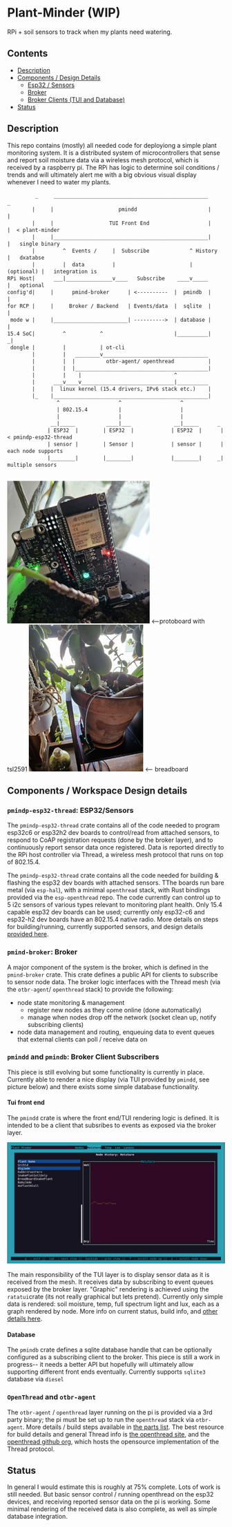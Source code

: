 # Plant-Minder (WIP)

RPi + soil sensors to track when my plants need watering. 

## Contents
- [Description](#description)
- [Components / Design Details](#components--workspace-design-details)
  - [Esp32 / Sensors](#pmindp-esp32-thread-esp32sensors)
  - [Broker](#pmind-broker-broker)
  - [Broker Clients (TUI and Database)](#pmindd-and-pmindb-broker-client-subscribers) 
- [Status](#status)

## Description

This repo contains (mostly) all needed code for deployiong a simple plant monitoring system. It is a distributed system of microcontrollers that sense and report soil moisture data via a wireless mesh protocol, which is received by a raspberry pi. The RPi has logic to determine soil conditions / trends and will ultimately alert me with a big obvious visual display whenever I need to water my plants.

```
         _     __________________________________________________      _
        |     |                     pmindd                       |      |
        |     |                  TUI Front End                   |      |  < plant-minder
        |     |__________________________________________________|      |   single binary 
        |         ^  Events /     |  Subscribe             ^ History    |   dxatabse 
        |         |  data         |                        | (optional) |   integration is
RPi Host|      ___|_______________v____   Subscribe    ____v_____       |   optional
config'd|     |      pmind-broker      | <----------  |  pmindb  |      |
for RCP |     |     Broker / Backend   | Events/data  |  sqlite  |      |
 mode w |     |________________________| ---------->  | database |      |
15.4 SoC|         ^           ^                       |__________|     _|
 dongle |         |           | ot-cli 
        |         |   ________v__________________________________                               
        |         |  |          otbr-agent/ openthread           |  
        |         |  |___________________________________________|
        |         |    |                              ^
        |      ___v____v______________________________|__________           
        |     |  linux kernel (15.4 drivers, IPv6 stack etc.)    |             
        |_    |__________________________________________________|            
                ^                   ^                   ^             
                | 802.15.4          |                   |       
                |                   |                   |                     
              __|_____          ____|___              __|_____      _
             | ESP32  |        | ESP32  |            | ESP32  |      | < pmindp-esp32-thread
             | sensor |        | Sensor |            | sensor |      |  each node supports
             |________|        |________|            |________|     _|   multiple sensors
                                                         
```

<img src="./doc/protoboard_with_light_sensor.jpg" width="330" height="330"> <--protoboard with tsl2591
<img src="./doc/sensor_in_plant2.jpg" width="265" height="340"> <-- breadboard


## Components / Workspace Design details

### `pmindp-esp32-thread`: ESP32/Sensors

The `pmindp-esp32-thread` crate contains all of the code needed to program esp32c6 or esp32h2 dev boards to control/read from attached sensors, to respond to CoAP registration requests (done by the broker layer), and to continuously report sensor data once registered. Data is reported directly to the RPi host controller via Thread, a wireless mesh protocol that runs on top of 802.15.4. 

The `pmindp-esp32-thread` crate contains all the code needed for building & flashing the esp32 dev boards with attached sensors. TThe boards run bare metal (via `esp-hal`), with a minimal `openthread` stack, with Rust bindings provided via the `esp-openthread` repo. The code currently can control up to 5 i2c sensors of various types relevant to monitoring plant health. Only 15.4 capable esp32 dev boards can be used; currently only esp32-c6 and esp32-h2 dev boards have an 802.15.4 native radio. More details on steps for building/running, currently supported sensors, and design details [provided here](./pmindp-esp32-thread/README.md).


### `pmind-broker`: Broker

A major component of the system is the broker, which is defined in the `pmind-broker` crate. This crate defines a public API for clients to subscribe to sensor node data. The broker logic interfaces with the Thread mesh (via the `otbr-agent`/ `openthread` stack) to provide the following:
- node state monitoring & management
  - register new nodes as they come online (done automatically)
  - manage when nodes drop off the network (socket clean up, notify subscribing clients)
- node data management and routing, enqueuing data to event queues that external clients can poll / receive data on

### `pmindd` and `pmindb`: Broker Client Subscribers 

This piece is still evolving but some functionality is currently in place. Currently able to render a nice display (via TUI provided by `pmindd`, see picture below) and there exists some simple database functionality. 

#### Tui front end 

The `pmindd` crate is where the front end/TUI rendering logic is defined. It is intended to be a client that subsribes to events as exposed via the broker layer. 

<img src="./doc/moisture_over_time.png"> 

The main responsibility of the TUI layer is to display sensor data as it is received from the mesh. It receives data by subscribing to event queues exposed by the broker layer. "Graphic" rendering is achieved using the `ratatui`crate (its not really graphical but lets pretend). Currently only simple data is rendered: soil moisture, temp, full spectrum light and lux, each as a graph rendered by node. More info on current status, build info, and [other details here](./pmindd/README.md).

#### Database

The `pmindb` crate defines a sqlite database handle that can be optionally configured as a subscribing client to the broker. This piece is still a work in progress-- it needs a better API but hopefully will ultimately allow supporting different front ends eventually. Currently supports `sqlite3` database via `diesel` 

### `OpenThread` and `otbr-agent`

The `otbr-agent` / `openthread` layer running on the pi is provided via a 3rd party binary; the pi must be set up to run the `openthread` stack via `otbr-agent`. More details / build steps available in [the parts list](./doc/part_list.md). The best resource for build details and general Thread info is [the openthread site](https://openthread.io/), and the [openthread github org](https://github.com/openthread/), which hosts  the opensource implementation of the Thread protocol. 

## Status

In general I would estimate this is roughly at 75% complete. Lots of work is still needed. But basic sensor control / running openthread on the esp32 devices, and receiving reported sensor data on the pi is working. Some minimal rendering of the received data is also complete, as well as simple database integration.
